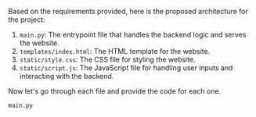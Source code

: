 Based on the requirements provided, here is the proposed architecture for the project:

1. `main.py`: The entrypoint file that handles the backend logic and serves the website.
2. `templates/index.html`: The HTML template for the website.
3. `static/style.css`: The CSS file for styling the website.
4. `static/script.js`: The JavaScript file for handling user inputs and interacting with the backend.

Now let's go through each file and provide the code for each one.

`main.py`
